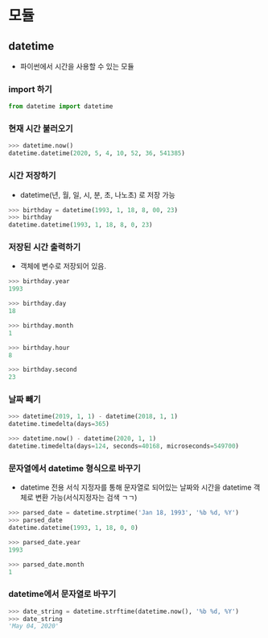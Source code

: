 # 모듈

## datetime
* 파이썬에서 시간을 사용할 수 있는 모듈

### import 하기
~~~python
from datetime import datetime
~~~

### 현재 시간 불러오기
~~~python
>>> datetime.now()
datetime.datetime(2020, 5, 4, 10, 52, 36, 541385)
~~~

### 시간 저장하기
* datetime(년, 월, 일, 시, 분, 초, 나노초) 로 저장 가능
~~~python
>>> birthday = datetime(1993, 1, 18, 8, 00, 23)
>>> birthday
datetime.datetime(1993, 1, 18, 8, 0, 23)
~~~

### 저장된 시간 출력하기
* 객체에 변수로 저장되어 있음.
~~~python
>>> birthday.year
1993

>>> birthday.day
18

>>> birthday.month
1

>>> birthday.hour
8

>>> birthday.second
23
~~~

### 날짜 빼기
~~~python
>>> datetime(2019, 1, 1) - datetime(2018, 1, 1)
datetime.timedelta(days=365)

>>> datetime.now() - datetime(2020, 1, 1)
datetime.timedelta(days=124, seconds=40168, microseconds=549700)
~~~

### 문자열에서 datetime 형식으로 바꾸기
* datetime 전용 서식 지정자를 통해 문자열로 되어있는 날짜와 시간을 datetime 객체로 변환 가능(서식지정자는 검색 ㄱㄱ)
~~~python
>>> parsed_date = datetime.strptime('Jan 18, 1993', '%b %d, %Y')
>>> parsed_date
datetime.datetime(1993, 1, 18, 0, 0)

>>> parsed_date.year
1993

>>> parsed_date.month
1
~~~

### datetime에서 문자열로 바꾸기
~~~python
>>> date_string = datetime.strftime(datetime.now(), '%b %d, %Y')
>>> date_string
'May 04, 2020'
~~~

